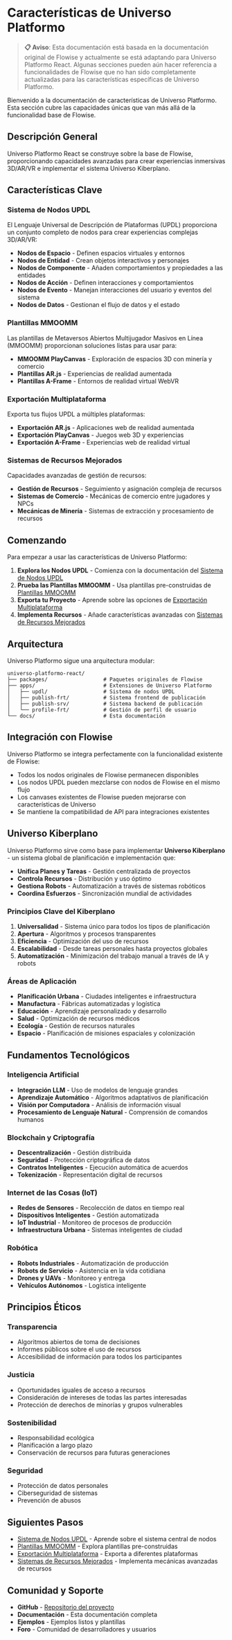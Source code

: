 # Características de Universo Platformo

> **📋 Aviso**: Esta documentación está basada en la documentación original de Flowise y actualmente se está adaptando para Universo Platformo React. Algunas secciones pueden aún hacer referencia a funcionalidades de Flowise que no han sido completamente actualizadas para las características específicas de Universo Platformo.

Bienvenido a la documentación de características de Universo Platformo. Esta sección cubre las capacidades únicas que van más allá de la funcionalidad base de Flowise.

## Descripción General

Universo Platformo React se construye sobre la base de Flowise, proporcionando capacidades avanzadas para crear experiencias inmersivas 3D/AR/VR e implementar el sistema Universo Kiberplano.

## Características Clave

### Sistema de Nodos UPDL
El Lenguaje Universal de Descripción de Plataformas (UPDL) proporciona un conjunto completo de nodos para crear experiencias complejas 3D/AR/VR:

- **Nodos de Espacio** - Definen espacios virtuales y entornos
- **Nodos de Entidad** - Crean objetos interactivos y personajes
- **Nodos de Componente** - Añaden comportamientos y propiedades a las entidades
- **Nodos de Acción** - Definen interacciones y comportamientos
- **Nodos de Evento** - Manejan interacciones del usuario y eventos del sistema
- **Nodos de Datos** - Gestionan el flujo de datos y el estado

### Plantillas MMOOMM
Las plantillas de Metaversos Abiertos Multijugador Masivos en Línea (MMOOMM) proporcionan soluciones listas para usar para:

- **MMOOMM PlayCanvas** - Exploración de espacios 3D con minería y comercio
- **Plantillas AR.js** - Experiencias de realidad aumentada
- **Plantillas A-Frame** - Entornos de realidad virtual WebVR

### Exportación Multiplataforma
Exporta tus flujos UPDL a múltiples plataformas:

- **Exportación AR.js** - Aplicaciones web de realidad aumentada
- **Exportación PlayCanvas** - Juegos web 3D y experiencias
- **Exportación A-Frame** - Experiencias web de realidad virtual

### Sistemas de Recursos Mejorados
Capacidades avanzadas de gestión de recursos:

- **Gestión de Recursos** - Seguimiento y asignación compleja de recursos
- **Sistemas de Comercio** - Mecánicas de comercio entre jugadores y NPCs
- **Mecánicas de Minería** - Sistemas de extracción y procesamiento de recursos

## Comenzando

Para empezar a usar las características de Universo Platformo:

1. **Explora los Nodos UPDL** - Comienza con la documentación del [Sistema de Nodos UPDL](updl-nodes/README.md)
2. **Prueba las Plantillas MMOOMM** - Usa plantillas pre-construidas de [Plantillas MMOOMM](mmoomm-templates/README.md)
3. **Exporta tu Proyecto** - Aprende sobre las opciones de [Exportación Multiplataforma](export/README.md)
4. **Implementa Recursos** - Añade características avanzadas con [Sistemas de Recursos Mejorados](resources/README.md)

## Arquitectura

Universo Platformo sigue una arquitectura modular:

```
universo-platformo-react/
├── packages/                  # Paquetes originales de Flowise
├── apps/                      # Extensiones de Universo Platformo
│   ├── updl/                  # Sistema de nodos UPDL
│   ├── publish-frt/           # Sistema frontend de publicación
│   ├── publish-srv/           # Sistema backend de publicación
│   └── profile-frt/           # Gestión de perfil de usuario
└── docs/                      # Esta documentación
```

## Integración con Flowise

Universo Platformo se integra perfectamente con la funcionalidad existente de Flowise:

- Todos los nodos originales de Flowise permanecen disponibles
- Los nodos UPDL pueden mezclarse con nodos de Flowise en el mismo flujo
- Los canvases existentes de Flowise pueden mejorarse con características de Universo
- Se mantiene la compatibilidad de API para integraciones existentes

## Universo Kiberplano

Universo Platformo sirve como base para implementar **Universo Kiberplano** - un sistema global de planificación e implementación que:

- **Unifica Planes y Tareas** - Gestión centralizada de proyectos
- **Controla Recursos** - Distribución y uso óptimo
- **Gestiona Robots** - Automatización a través de sistemas robóticos
- **Coordina Esfuerzos** - Sincronización mundial de actividades

### Principios Clave del Kiberplano

1. **Universalidad** - Sistema único para todos los tipos de planificación
2. **Apertura** - Algoritmos y procesos transparentes
3. **Eficiencia** - Optimización del uso de recursos
4. **Escalabilidad** - Desde tareas personales hasta proyectos globales
5. **Automatización** - Minimización del trabajo manual a través de IA y robots

### Áreas de Aplicación

- **Planificación Urbana** - Ciudades inteligentes e infraestructura
- **Manufactura** - Fábricas automatizadas y logística
- **Educación** - Aprendizaje personalizado y desarrollo
- **Salud** - Optimización de recursos médicos
- **Ecología** - Gestión de recursos naturales
- **Espacio** - Planificación de misiones espaciales y colonización

## Fundamentos Tecnológicos

### Inteligencia Artificial
- **Integración LLM** - Uso de modelos de lenguaje grandes
- **Aprendizaje Automático** - Algoritmos adaptativos de planificación
- **Visión por Computadora** - Análisis de información visual
- **Procesamiento de Lenguaje Natural** - Comprensión de comandos humanos

### Blockchain y Criptografía
- **Descentralización** - Gestión distribuida
- **Seguridad** - Protección criptográfica de datos
- **Contratos Inteligentes** - Ejecución automática de acuerdos
- **Tokenización** - Representación digital de recursos

### Internet de las Cosas (IoT)
- **Redes de Sensores** - Recolección de datos en tiempo real
- **Dispositivos Inteligentes** - Gestión automatizada
- **IoT Industrial** - Monitoreo de procesos de producción
- **Infraestructura Urbana** - Sistemas inteligentes de ciudad

### Robótica
- **Robots Industriales** - Automatización de producción
- **Robots de Servicio** - Asistencia en la vida cotidiana
- **Drones y UAVs** - Monitoreo y entrega
- **Vehículos Autónomos** - Logística inteligente

## Principios Éticos

### Transparencia
- Algoritmos abiertos de toma de decisiones
- Informes públicos sobre el uso de recursos
- Accesibilidad de información para todos los participantes

### Justicia
- Oportunidades iguales de acceso a recursos
- Consideración de intereses de todas las partes interesadas
- Protección de derechos de minorías y grupos vulnerables

### Sostenibilidad
- Responsabilidad ecológica
- Planificación a largo plazo
- Conservación de recursos para futuras generaciones

### Seguridad
- Protección de datos personales
- Ciberseguridad de sistemas
- Prevención de abusos

## Siguientes Pasos

- [Sistema de Nodos UPDL](updl-nodes/README.md) - Aprende sobre el sistema central de nodos
- [Plantillas MMOOMM](mmoomm-templates/README.md) - Explora plantillas pre-construidas
- [Exportación Multiplataforma](export/README.md) - Exporta a diferentes plataformas
- [Sistemas de Recursos Mejorados](resources/README.md) - Implementa mecánicas avanzadas de recursos

## Comunidad y Soporte

- **GitHub** - [Repositorio del proyecto](https://github.com/VladimirLevadnij/universo-platformo-react)
- **Documentación** - Esta documentación completa
- **Ejemplos** - Ejemplos listos y plantillas
- **Foro** - Comunidad de desarrolladores y usuarios
